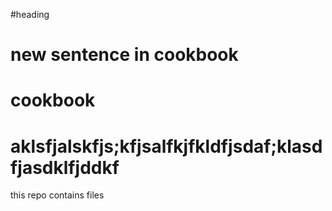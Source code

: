 #heading
# new sentence in cookbook
# cookbook
# aklsfjalskfjs;kfjsalfkjfkldfjsdaf;klasdfjasdklfjddkf

this repo contains files
